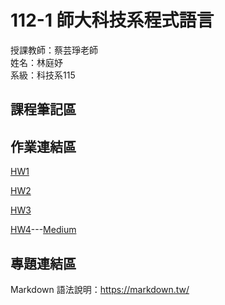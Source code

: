 # 112-1 師大科技系程式語言

授課教師：蔡芸琤老師  
姓名：林庭妤  
系級：科技系115  

## 課程筆記區

## 作業連結區
[HW1](https://github.com/Timmylin02/Tingyu/blob/main/HW1.ipynb)

[HW2](https://github.com/Timmylin02/Tingyu/blob/main/HW2.ipynb)

[HW3](https://github.com/Timmylin02/Tingyu/blob/main/HW3.ipynb)

[HW4](https://github.com/Timmylin02/Tingyu/blob/main/HW4.ipynb)---[Medium](https://medium.com/@hereistimmy/%E7%A8%8B%E5%BC%8F%E8%AA%9E%E8%A8%80-%E6%96%87%E5%AD%97%E9%9B%B2-d6f4007b794a)

## 專題連結區
Markdown 語法說明：https://markdown.tw/
